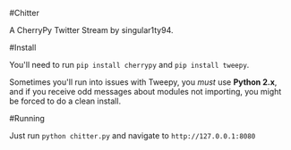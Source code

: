 #Chitter

A CherryPy Twitter Stream by singular1ty94.

#Install

You'll need to run `pip install cherrypy` and `pip install tweepy`.

Sometimes you'll run into issues with Tweepy, you *must* use **Python 2.x**, and if you receive odd messages about modules not importing, you might be forced to do a clean install.

#Running

Just run `python chitter.py` and navigate to `http://127.0.0.1:8080`